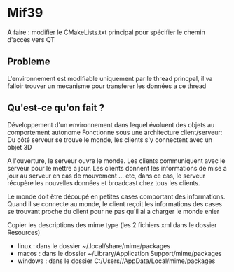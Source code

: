 # Mif39

A faire : 
modifier le CMakeLists.txt principal pour spécifier le chemin d'accès vers QT


## Probleme
L'environnement est modifiable uniquement par le thread princpal, il va falloir trouver un mecanisme pour transferer les données a ce thread


## Qu'est-ce qu'on fait ?

Développement d'un environnement dans lequel évoluent des objets au comportement autonome
Fonctionne sous une architecture client/serveur: 
Du côté serveur se trouve le monde, les clients s'y connectent avec un objet 3D

A l'ouverture, le serveur ouvre le monde. Les clients communiquent avec le serveur pour le mettre a jour.
Les clients donnent les informations de mise a jour au serveur en cas de mouvement ... etc, dans ce cas, le serveur récupère les nouvelles 
données et broadcast chez tous les clients.

Le monde doit être découpé en petites cases comportant des informations. Quand il se connecte au monde, le client reçoit les informations
des cases se trouvant proche du client pour ne pas qu'il ai a charger le monde enier

Copier les descriptions des mime type (les 2 fichiers xml dans le dossier Resources)
- linux : dans le dossier ~/.local/share/mime/packages
- macos : dans le dossier ~/Library/Application Support/mime/packages
- windows : dans le dossier C:/Users/<USER>/AppData/Local/mime/packages
